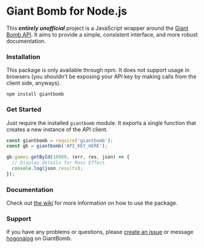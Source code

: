 # Giant Bomb for Node.js

This **_entirely unofficial_** project is a JavaScript wrapper around the [Giant Bomb API](http://www.giantbomb.com/api/). It aims to provide a simple, consistent interface, and more robust documentation.

### Installation
This package is only available through npm. It does not support usage in browsers (you shouldn't be exposing your API key by making calls from the client side, anyways).

```
npm install giantbomb
```

### Get Started

Just require the installed `giantbomb` module. It exports a single function that creates a new instance of the API client.

```js
const giantbomb = require('giantbomb');
const gb = giantbomb('API_KEY_HERE');

gb.games.getById(16909, (err, res, json) => {
  // Display details for Mass Effect.
  console.log(json.results);
});
```

### Documentation

Check out [the wiki](https://github.com/claflamme/node-giantbomb/wiki) for more information on how to use the package.

### Support

If you have any problems or questions, please [create an issue](https://github.com/claflamme/node-giantbomb/issues) or message [hogonalog](http://www.giantbomb.com/profile/hogonalog/) on GiantBomb.







